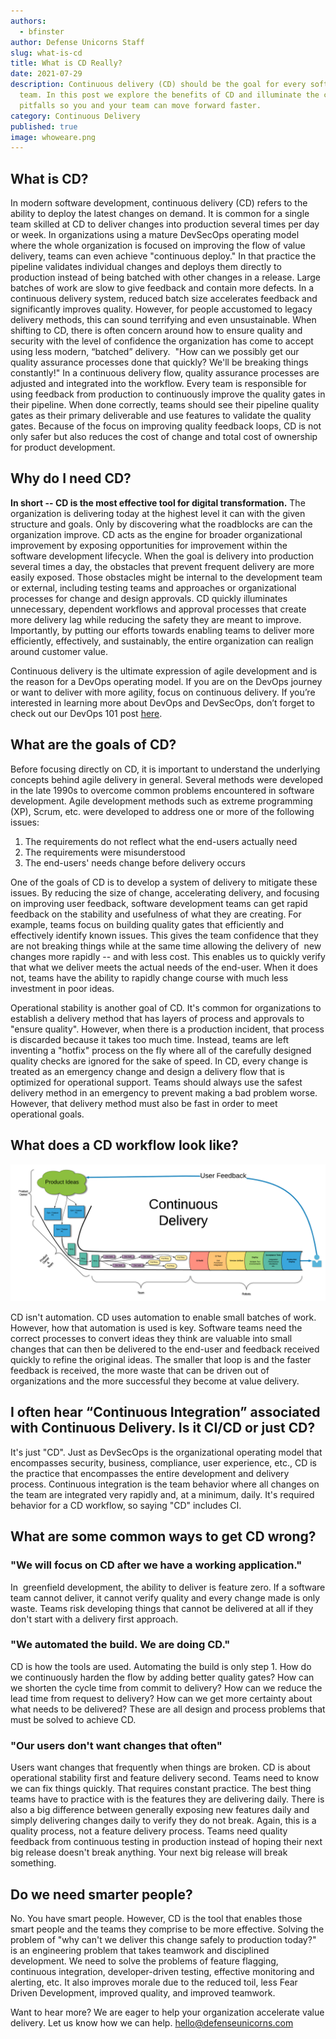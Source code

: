 ```yaml
---
authors:
  - bfinster
author: Defense Unicorns Staff
slug: what-is-cd
title: What is CD Really?
date: 2021-07-29
description: Continuous delivery (CD) should be the goal for every software
  team. In this post we explore the benefits of CD and illuminate the common
  pitfalls so you and your team can move forward faster.
category: Continuous Delivery
published: true
image: whoweare.png
---
```

## What is CD?

In modern software development, continuous delivery (CD) refers to the ability to deploy the latest changes on demand. It is common for a single team skilled at CD to deliver changes into production several times per day or week. In organizations using a mature DevSecOps operating model where the whole organization is focused on improving the flow of value delivery, teams can even achieve "continuous deploy." In that practice the pipeline validates individual changes and deploys them directly to production instead of being batched with other changes in a release. Large batches of work are slow to give feedback and contain more defects. In a continuous delivery system, reduced batch size accelerates feedback and significantly improves quality. However, for people accustomed to legacy delivery methods, this can sound terrifying and even unsustainable. When shifting to CD, there is often concern around how to ensure quality and security with the level of confidence the organization has come to accept using less modern, “batched” delivery.  "How can we possibly get our quality assurance processes done that quickly? We'll be breaking things constantly!" In a continuous delivery flow, quality assurance processes are adjusted and integrated into the workflow. Every team is responsible for using feedback from production to continuously improve the quality gates in their pipeline. When done correctly, teams should see their pipeline quality gates as their primary deliverable and use features to validate the quality gates. Because of the focus on improving quality feedback loops, CD is not only safer but also reduces the cost of change and total cost of ownership for product development.

## Why do I need CD?

**In short -- CD is the most effective tool for digital transformation.** The organization is delivering today at the highest level it can with the given structure and goals. Only by discovering what the roadblocks are can the organization improve. CD acts as the engine for broader organizational improvement by exposing opportunities for improvement within the software development lifecycle. When the goal is delivery into production several times a day, the obstacles that prevent frequent delivery are more easily exposed. Those obstacles might be internal to the development team or external, including testing teams and approaches or organizational processes for change and design approvals. CD quickly illuminates unnecessary, dependent workflows and approval processes that create more delivery lag while reducing the safety they are meant to improve.  Importantly, by putting our efforts towards enabling teams to deliver more efficiently, effectively, and sustainably, the entire organization can realign around customer value.

Continuous delivery is the ultimate expression of agile development and is the reason for a DevOps operating model. If you are on the DevOps journey or want to deliver with more agility, focus on continuous delivery. If you’re interested in learning more about DevOps and DevSecOps, don’t forget to check out our DevOps 101 post [here](https://www.defenseunicorns.com/blog/20210715-devops-101/).

## What are the goals of CD?

Before focusing directly on CD, it is important to understand the underlying concepts behind agile delivery in general. Several methods were developed in the late 1990s to overcome common problems encountered in software development. Agile development methods such as extreme programming (XP), Scrum, etc. were developed to address one or more of the following issues:

1. The requirements do not reflect what the end-users actually need
2. The requirements were misunderstood
3. The end-users' needs change before delivery occurs

One of the goals of CD is to develop a system of delivery to mitigate these issues. By reducing the size of change, accelerating delivery, and focusing on improving user feedback, software development teams can get rapid feedback on the stability and usefulness of what they are creating. For example, teams focus on building quality gates that efficiently and effectively identify known issues. This gives the team confidence that they are not breaking things while at the same time allowing the delivery of  new changes more rapidly -- and with less cost. This enables us to quickly verify that what we deliver meets the actual needs of the end-user. When it does not, teams have the ability to rapidly change course with much less investment in poor ideas.

Operational stability is another goal of CD. It's common for organizations to establish a delivery method that has layers of process and approvals to "ensure quality". However, when there is a production incident, that process is discarded because it takes too much time. Instead, teams are left inventing a "hotfix" process on the fly where all of the carefully designed quality checks are ignored for the sake of speed. In CD, every change is treated as an emergency change and design a delivery flow that is optimized for operational support. Teams should always use the safest delivery method in an emergency to prevent making a bad problem worse. However, that delivery method must also be fast in order to meet operational goals.

## What does a CD workflow look like?

![CD workflow](./CD_Pipeline_Full_transparent.png)

CD isn't automation. CD uses automation to enable small batches of work. However, how that automation is used is key. Software teams need the correct processes to convert ideas they think are valuable into small changes that can then be delivered to the end-user and feedback received quickly to refine the original ideas. The smaller that loop is and the faster feedback is received, the more waste that can be driven out of organizations and the more successful they become at value delivery.

## I often hear “Continuous Integration” associated with Continuous Delivery. Is it CI/CD or just CD?

It's just "CD". Just as DevSecOps is the organizational operating model that encompasses security, business, compliance, user experience, etc., CD is the practice that encompasses the entire development and delivery process. Continuous integration is the team behavior where all changes on the team are integrated very rapidly and, at a minimum, daily. It's required behavior for a CD workflow, so saying "CD" includes CI.

## What are some common ways to get CD wrong?

### "We will focus on CD after we have a working application." 

In  greenfield development, the ability to deliver is feature zero. If a software team cannot deliver, it cannot verify quality and every change made is only waste. Teams risk developing things that cannot be delivered at all if they don't start with a delivery first approach.

### "We automated the build. We are doing CD." 

CD is how the tools are used. Automating the build is only step 1. How do we continuously harden the flow by adding better quality gates? How can we shorten the cycle time from commit to delivery? How can we reduce the lead time from request to delivery? How can we get more certainty about what needs to be delivered? These are all design and process problems that must be solved to achieve CD.

### "Our users don't want changes that often" 

Users want changes that frequently when things are broken. CD is about operational stability first and feature delivery second. Teams need to know we can fix things quickly. That requires constant practice. The best thing teams have to practice with is the features they are delivering daily. There is also a big difference between generally exposing new features daily and simply delivering changes daily to verify they do not break. Again, this is a quality process, not a feature delivery process. Teams need quality feedback from continuous testing in production instead of hoping their next big release doesn't break anything. Your next big release will break something.

## Do we need smarter people?

No. You have smart people. However, CD is the tool that enables those smart people and the teams they comprise to be more effective. Solving the problem of "why can't we deliver this change safely to production today?" is an engineering problem that takes teamwork and disciplined development. We need to solve the problems of feature flagging, continuous integration, developer-driven testing, effective monitoring and alerting, etc. It also improves morale due to the reduced toil, less Fear Driven Development, improved quality, and improved teamwork.

Want to hear more? We are eager to help your organization accelerate value delivery. Let us know how we can help. [hello@defenseunicorns.com](mailto:hello@defenseunicorns.com)